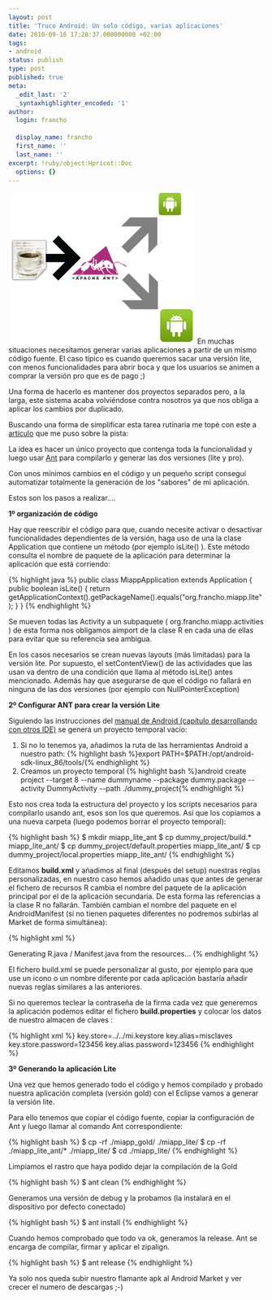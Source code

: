 ```yaml
---
layout: post
title: 'Truco Android: Un solo código, varias aplicaciones'
date: 2010-09-16 17:28:37.000000000 +02:00
tags:
- android
status: publish
type: post
published: true
meta:
  _edit_last: '2'
  _syntaxhighlighter_encoded: '1'
author:
  login: francho

  display_name: francho
  first_name: ''
  last_name: ''
excerpt: !ruby/object:Hpricot::Doc
  options: {}
---
```

![android_compilando_ant](/assets/android_compilando_ant.png "android_compilando_ant")
En muchas situaciones necesitamos generar varias aplicaciones a partir de un mismo código fuente. El caso típico es cuando queremos sacar una versión lite, con menos funcionalidades para abrir boca y que los usuarios se animen a comprar la versión pro que es de pago ;)

Una forma de hacerlo es mantener dos proyectos separados pero, a la larga, este sistema acaba volviéndose contra nosotros ya que nos obliga a aplicar los cambios por duplicado.

Buscando una forma de simplificar esta tarea rutinaria me topé con este a [artículo](http://blog.elsdoerfer.name/2010/04/29/android-build-multiple-versions-of-a-project/) que me puso sobre la pista:

La idea es hacer un único proyecto que contenga toda la funcionalidad y luego usar [Ant](http://ant.apache.org/) para compilarlo y generar las dos versiones (lite y pro).

Con unos mínimos cambios en el código y un pequeño script conseguí automatizar totalmente la generación de los "sabores" de mi aplicación.

Estos son los pasos a realizar....

**1º organización de código**

Hay que reescribir el código para que, cuando necesite activar o desactivar funcionalidades dependientes de la versión, haga uso de una la clase Application que contiene un método (por ejemplo isLite() ). Este método consulta el nombre de paquete de la aplicación para determinar la aplicación que está corriendo:

{% highlight java %}
public class MiappApplication extends Application {
public boolean isLite() {
return getApplicationContext().getPackageName().equals("org.francho.miapp.lite");
}
}
{% endhighlight %}

Se mueven todas las Activity a un subpaquete ( org.francho.miapp.activities ) de esta forma nos obligamos aimport de la clase R en cada una de ellas para evitar que su referencia sea ambigua.

En los casos necesarios se crean nuevas layouts (más limitadas) para la versión lite. Por supuesto, el setContentView() de las actividades que las usan va dentro de una condición que llama al método isLite() antes mencionado. Además hay que asegurarse de que el código no fallará en ninguna de las dos versiones (por ejemplo con NullPointerException)

**2º Configurar ANT para crear la versión Lite**

Siguiendo las instrucciones del [manual de Android (capítulo desarrollando con otros IDE)](http://developer.android.com/guide/developing/other-ide.html) se genera un proyecto temporal vacío:

1.  Si no lo tenemos ya, añadimos la ruta de las herramientas Android a nuestro path: {% highlight bash %}export PATH=$PATH:/opt/android-sdk-linux_86/tools/{% endhighlight %}
2.  Creamos un proyecto temporal {% highlight bash %}android create project --target 8 --name dummyname --package dummy.package --activity DummyActivity --path ./dummy_project{% endhighlight %}

Esto nos crea toda la estructura del proyecto y los scripts necesarios para compilarlo usando ant, esos son los que queremos. Así que los copiamos a una nueva carpeta (luego podemos borrar el proyecto temporal):

{% highlight bash %}
$ mkdir miapp_lite_ant
$ cp dummy_project/build.* miapp_lite_ant/
$ cp dummy_project/default.properties miapp_lite_ant/
$ cp dummy_project/local.properties miapp_lite_ant/
{% endhighlight %}

Editamos **build.xml** y añadimos al final (después del setup) nuestras reglas personalizadas, en nuestro caso hemos añadido unas que antes de generar el fichero de recursos R cambia el nombre del paquete de la aplicación principal por el de la aplicación secundaria. De esta forma las referencias a la clase R no fallarán. También cambian el nombre del paquete en el AndroidManifest (si no tienen paquetes diferentes no podremos subirlas al Market de forma simultánea):

{% highlight xml %}
<!-- Generates the R.java file for this project's resources. -->
<target name="-resource-src" depends="-dirs">
  <echo>Generating R.java / Manifest.java from the resources...</echo>

  <!-- francho -->
  <replace dir="src" includes="**/*.java" >
    <replacetoken><![CDATA[import org.francho.miapp.R]]></replacetoken>
    <replacevalue><![CDATA[import org.francho.miapp.lite.R]]></replacevalue>
  </replace>

  <replace file="AndroidManifest.xml">
    <replacetoken><![CDATA[package="org.francho.miapp"]]></replacetoken>
    <replacevalue><![CDATA[package="org.francho.miapp.lite"]]></replacevalue>
  </replace>

  <!-- -->

  <exec executable="${aapt}" failonerror="true">
    <arg value="package" />
    <arg line="${v.option}" />
    <arg value="-m" />
    <arg value="-J" />
    <arg path="${gen.absolute.dir}" />
    <arg value="-M" />
    <arg path="AndroidManifest.xml" />
    <arg value="-S" />
    <arg path="${resource.absolute.dir}" />
    <arg value="-I" />
    <arg path="${android.jar}" />

  </exec>

</target>
{% endhighlight %}

El fichero build.xml se puede personalizar al gusto, por ejemplo para que use un icono o un nombre diferente por cada aplicación bastaría añadir nuevas reglas similares a las anteriores.

Si no queremos teclear la contraseña de la firma cada vez que generemos la aplicación podemos editar el fichero **build.properties** y colocar los datos de nuestro almacen de claves :

{% highlight xml %} key.store=../../mi.keystore
key.alias=misclaves
key.store.password=123456
key.alias.password=123456
{% endhighlight %}

**3º Generando la aplicación Lite**

Una vez que hemos generado todo el código y hemos compilado y probado nuestra aplicación completa (versión gold) con el Eclipse vamos a generar la versión lite.

Para ello tenemos que copiar el código fuente, copiar la configuración de Ant y luego llamar al comando Ant correspondiente:

{% highlight bash %}
$ cp -rf ./miapp_gold/ ./miapp_lite/
$ cp -rf ./miapp_lite_ant/* ./miapp_lite/
$ cd ./miapp_lite/
{% endhighlight %}

Limpiamos el rastro que haya podido dejar la compilación de la Gold

{% highlight bash %}
$ ant clean
{% endhighlight %}

Generamos una versión de debug y la probamos (la instalará en el dispositivo por defecto conectado)

{% highlight bash %}
$ ant install
{% endhighlight %}

Cuando hemos comprobado que todo va ok, generamos la release. Ant se encarga de compilar, firmar y aplicar el zipalign.

{% highlight bash %}
$ ant release
{% endhighlight %}

Ya solo nos queda subir nuestro flamante apk al Android Market y ver crecer el numero de descargas ;-)
